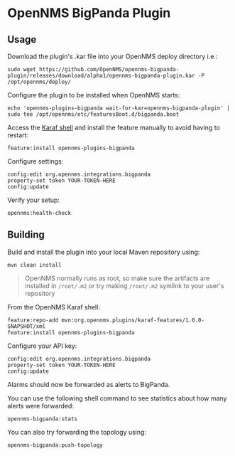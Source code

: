 # OpenNMS BigPanda Plugin

## Usage

Download the plugin's .kar file into your OpenNMS deploy directory i.e.:
```
sudo wget https://github.com/OpenNMS/opennms-bigpanda-plugin/releases/download/alpha1/opennms-bigpanda-plugin.kar -P /opt/opennms/deploy/
```

Configure the plugin to be installed when OpenNMS starts:
```
echo 'opennms-plugins-bigpanda wait-for-kar=opennms-bigpanda-plugin' | sudo tee /opt/opennms/etc/featuresBoot.d/bigpanda.boot
```

Access the [Karaf shell](https://opennms.discourse.group/t/karaf-cli-cheat-sheet/149) and install the feature manually to avoid having to restart:
```
feature:install opennms-plugins-bigpanda
```

Configure settings:
```
config:edit org.opennms.integrations.bigpanda
property-set token YOUR-TOKEN-HERE
config:update
```

Verify your setup:
```
opennms:health-check
```

## Building

Build and install the plugin into your local Maven repository using:
```
mvn clean install
```

> OpenNMS normally runs as root, so make sure the artifacts are installed in `/root/.m2` or try making `/root/.m2` symlink to your user's repository

From the OpenNMS Karaf shell:
```
feature:repo-add mvn:org.opennms.plugins/karaf-features/1.0.0-SNAPSHOT/xml
feature:install opennms-plugins-bigpanda
```

Configure your API key:
```
config:edit org.opennms.integrations.bigpanda
property-set token YOUR-TOKEN-HERE
config:update
```

Alarms should now be forwarded as alerts to BigPanda.

You can use the following shell command to see statistics about how many alerts were forwarded:
```
opennms-bigpanda:stats
```

You can also try forwarding the topology using:
```
opennms-bigpanda:push-topology
```
